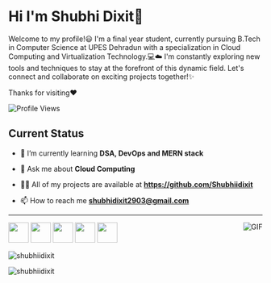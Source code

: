 # Hi I'm Shubhi Dixit👋 
Welcome to my profile!😃 I'm a final year student, currently pursuing B.Tech in Computer Science at UPES Dehradun with a specialization in Cloud Computing and Virtualization Technology.💻☁️
I'm constantly exploring new tools and techniques to stay at the forefront of this dynamic field. Let's connect and collaborate on exciting projects together!✨

Thanks for visiting❤️

<p align="left">
  <img src="https://komarev.com/ghpvc/?username=shubhiidixit&label=Profile%20views&color=0e75b6&style=flat" alt="Profile Views" />
</p>

##  Current Status
- 🌱 I’m currently learning **DSA, DevOps and MERN stack**

- 💬 Ask me about **Cloud Computing**

- 👨‍💻 All of my projects are available at **https://github.com/Shubhiidixit**

- 📫 How to reach me **shubhidixit2903@gmail.com**

----

<img align="right" alt="GIF" src="https://user-images.githubusercontent.com/53329034/123502306-0fcdfc80-d669-11eb-87e4-d24cccfbbd00.gif" loading="lazy"/>



[<img src="https://cdn.jsdelivr.net/gh/dheereshagrwal/colored-icons@1.7.5/public/icons/github/github.svg" width="40px">](https://github.com/Shubhiidixit)
[<img src="https://cdn.jsdelivr.net/gh/dheereshagrwal/colored-icons@1.7.5/public/icons/linkedin/linkedin.svg" width="40px">](https://www.linkedin.com/in/shubhi-dixit-80ab4125b/)
[<img src="https://cdn.jsdelivr.net/gh/dheereshagrwal/colored-icons@1.7.5/public/icons/gmail/gmail.svg" width="40px">](mailto:shubhidixit2903@gmail.com)
[<img src="https://cdn.jsdelivr.net/gh/dheereshagrwal/colored-icons@1.7.5/public/icons/docker/docker.webp" width="40px">](https://hub.docker.com/u/shubhid)
[<img src="https://www.svgrepo.com/show/331358/credly.svg" width="40px">](https://www.credly.com/users/shubhi-dixit/badges)

<p>&nbsp;<img align="left" src="https://github-readme-stats.vercel.app/api?username=shubhiidixit&show_icons=true&locale=en" alt="shubhiidixit" /></p>
<p><img align="center" src="https://github-readme-streak-stats.herokuapp.com/?user=shubhiidixit&" alt="shubhiidixit" /></p>



